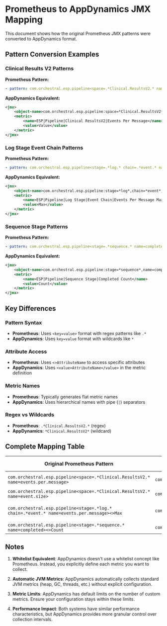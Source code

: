 # Prometheus to AppDynamics JMX Mapping

This document shows how the original Prometheus JMX patterns were converted to AppDynamics format.

## Pattern Conversion Examples

### Clinical Results V2 Patterns

**Prometheus Pattern:**
```yaml
- pattern: com.orchestral.esp.pipeline<space=.*Clinical.ResultsV2.* name=events.per.message>
```

**AppDynamics Equivalent:**
```xml
<jmx>
    <object-name>com.orchestral.esp.pipeline:space=*Clinical.ResultsV2*,name=events.per.message</object-name>
    <metric>
        <name>ESP|Pipeline|Clinical ResultsV2|Events Per Message</name>
        <value>Value</value>
    </metric>
</jmx>
```

### Log Stage Event Chain Patterns

**Prometheus Pattern:**
```yaml
- pattern: com.orchestral.esp.pipeline<stage=.*log.* chain=.*event.* name=events.per.message><>Max
```

**AppDynamics Equivalent:**
```xml
<jmx>
    <object-name>com.orchestral.esp.pipeline:stage=*log*,chain=*event*,name=events.per.message</object-name>
    <metric>
        <name>ESP|Pipeline|Log Stage|Event Chain|Events Per Message Max</name>
        <value>Max</value>
    </metric>
</jmx>
```

### Sequence Stage Patterns

**Prometheus Pattern:**
```yaml
- pattern: com.orchestral.esp.pipeline<stage=.*sequence.* name=completed><>Count
```

**AppDynamics Equivalent:**
```xml
<jmx>
    <object-name>com.orchestral.esp.pipeline:stage=*sequence*,name=completed</object-name>
    <metric>
        <name>ESP|Pipeline|Sequence Stage|Completed Count</name>
        <value>Count</value>
    </metric>
</jmx>
```

## Key Differences

### Pattern Syntax
- **Prometheus**: Uses `<key=value>` format with regex patterns like `.*`
- **AppDynamics**: Uses `key=value` format with wildcards like `*`

### Attribute Access
- **Prometheus**: Uses `<>AttributeName` to access specific attributes
- **AppDynamics**: Uses `<value>AttributeName</value>` in the metric definition

### Metric Names
- **Prometheus**: Typically generates flat metric names
- **AppDynamics**: Uses hierarchical names with pipe (`|`) separators

### Regex vs Wildcards
- **Prometheus**: `.*Clinical.ResultsV2.*` (regex)
- **AppDynamics**: `*Clinical.ResultsV2*` (wildcard)

## Complete Mapping Table

| Original Prometheus Pattern | AppDynamics Object Name | AppDynamics Metric Name |
|------------------------------|-------------------------|-------------------------|
| `com.orchestral.esp.pipeline<space=.*Clinical.ResultsV2.* name=events.per.message>` | `com.orchestral.esp.pipeline:space=*Clinical.ResultsV2*,name=events.per.message` | `ESP\|Pipeline\|Clinical ResultsV2\|Events Per Message` |
| `com.orchestral.esp.pipeline<space=.*Clinical.ResultsV2.* name=event.size>` | `com.orchestral.esp.pipeline:space=*Clinical.ResultsV2*,name=event.size` | `ESP\|Pipeline\|Clinical ResultsV2\|Event Size` |
| `com.orchestral.esp.pipeline<stage=.*log.* chain=.*event.* name=events.per.message><>Max` | `com.orchestral.esp.pipeline:stage=*log*,chain=*event*,name=events.per.message` | `ESP\|Pipeline\|Log Stage\|Event Chain\|Events Per Message Max` |
| `com.orchestral.esp.pipeline<stage=.*sequence.* name=completed><>Count` | `com.orchestral.esp.pipeline:stage=*sequence*,name=completed` | `ESP\|Pipeline\|Sequence Stage\|Completed Count` |

## Notes

1. **Whitelist Equivalent**: AppDynamics doesn't use a whitelist concept like Prometheus. Instead, you explicitly define each metric you want to collect.

2. **Automatic JVM Metrics**: AppDynamics automatically collects standard JVM metrics (heap, GC, threads, etc.) without explicit configuration.

3. **Metric Limits**: AppDynamics has default limits on the number of custom metrics. Ensure your configuration stays within these limits.

4. **Performance Impact**: Both systems have similar performance characteristics, but AppDynamics provides more granular control over collection intervals.